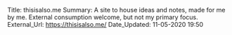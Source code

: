 Title: thisisalso.me
Summary: A site to house ideas and notes, made for me by me. External consumption welcome, but not my primary focus.
External_Url: https://thisisalso.me/
Date_Updated: 11-05-2020 19:50
